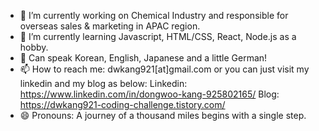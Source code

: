 - 🔭 I’m currently working on Chemical Industry and responsible for overseas sales & marketing in APAC region.
- 🌱 I’m currently learning Javascript, HTML/CSS, React, Node.js as a hobby.
- 💬 Can speak Korean, English, Japanese and a little German!
- 📫 How to reach me: dwkang921[at]gmail.com or you can just visit my linkedin and my blog as below:
     Linkedin: https://www.linkedin.com/in/dongwoo-kang-925802165/
     Blog: https://dwkang921-coding-challenge.tistory.com/
- 😄 Pronouns: A journey of a thousand miles begins with a single step.
